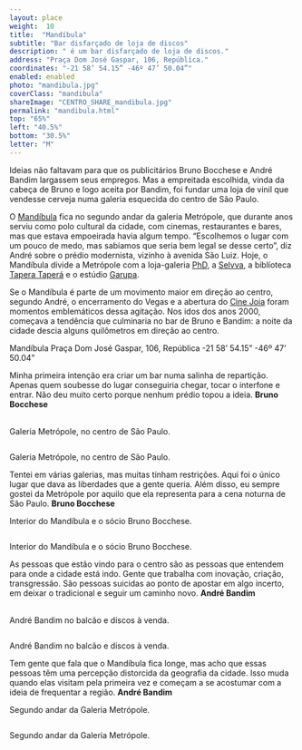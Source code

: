 ```yaml
---
layout: place
weight:  10
title:  "Mandíbula"
subtitle: "Bar disfarçado de loja de discos"
description: " é um bar disfarçado de loja de discos."
address: "Praça Dom José Gaspar, 106, República."
coordinates: "-21 58’ 54.15” -46º 47’ 50.04”"
enabled: enabled
photo: "mandibula.jpg"
coverClass: "mandibula"
shareImage: "CENTRO_SHARE_mandibula.jpg"
permalink: "mandibula.html"
top: "65%"
left: "40.5%"
bottom: "30.5%"
letter: "M"
---
```


<div class="container">
  <div class="row">
    <div class="col-md-10 col-md-offset-1">
      <p>Ideias não faltavam para que os publicitários Bruno Bocchese e André Bandim largassem seus empregos. Mas a empreitada escolhida, vinda da cabeça de Bruno e logo aceita por Bandim, foi fundar uma loja de vinil que vendesse cerveja numa galeria esquecida do centro de São Paulo.</p>
      <p>O <a href="https://www.facebook.com/mandibvla" target="_blank">Mandíbula</a> fica no segundo andar da galeria Metrópole, que durante anos serviu como polo cultural da cidade, com cinemas, restaurantes e bares, mas que estava empoeirada havia algum tempo. “Escolhemos o lugar com um pouco de medo, mas sabíamos que seria bem legal se desse certo”, diz André sobre o prédio modernista, vizinho à avenida São Luiz. Hoje, o Mandíbula divide a Metrópole com a loja-galeria <a href="http://www.phdgaleria.com/" target="_blank">PhD</a>, a <a href="http://selvvva.com/selvvva.html" target="_blank">Selvva</a>, a biblíoteca <a href="http://taperatapera.com.br/" target="_blank">Tapera Taperá</a> e o estúdio <a href="http://www.garupaestudio.com/c-o-n-t-a-t-o" target="_blank">Garupa</a>.</p>
      <p>Se o Mandíbula é parte de um movimento maior em direção ao centro, segundo André, o encerramento do Vegas e a abertura do <a href="http://cinejoia.tv/" target="_blank">Cine Joia</a> foram momentos emblemáticos dessa agitação. Nos idos dos anos 2000, começava a tendência que culminaria no bar de Bruno e Bandim: a noite da cidade descia alguns quilômetros em direção ao centro.</p>
    </div>
  </div>
  <div class="location row">
    <div class="col-md-4 col-md-offset-4 text-center">
      <span class="company">Mandíbula</span>
      <span class="address">Praça Dom José Gaspar, 106, República</span>
      <span class="coordinates">-21 58’ 54.15” -46º 47’ 50.04”</span>
      <div class="compass"></div>
    </div>
  </div>
</div>

<div class="centro-container">
  <!-- bloco 1 -->
  <div class="fixie-text-container">
    <div class="row margin-bottom">
      <div class="col-md-4 fixie-text show-smooth f-right">
        <p>
          <span class="plantin">
            Minha primeira intenção era criar um bar numa salinha de repartição. Apenas quem soubesse do lugar conseguiria chegar, tocar o interfone e entrar. Não deu muito certo porque nenhum prédio topou a ideia.
          </span>
          <span class="dia">
            <strong>Bruno Bocchese</strong>
          </span>
        </p>
        <p><br><span class="caption left desktop-only">Galeria Metrópole, no centro de São Paulo.</span></p>
      </div>
      <div class="col-md-8 margin-bottom show-smooth">
          <img src="img/content/mandibula/mandibula_01.jpg" class="" alt="">
      </div>
      <div class="col-md-6 show-smooth">
          <img src="img/content/mandibula/mandibula_02.jpg" class="" alt="">
      </div>
    </div>
    <div class="row margin-bottom double show-smooth">
      <div class="col-md-6 col-md-offset-2">
        <img src="img/content/mandibula/mandibula_03.jpg" class="" alt="">
        <p><span class="caption top mobile-only">Galeria Metrópole, no centro de São Paulo.</span></p>
      </div>
    </div>
  </div>

  <!-- bloco 2 -->
  <div class="fixie-text-container">
    <div class="row margin-bottom">
      <div class="col-md-4 fixie-text show-smooth">
        <p>
          <span class="plantin">
            Tentei em várias galerias, mas muitas tinham restrições. Aqui foi o único lugar que dava as liberdades que a gente queria. Além disso, eu sempre gostei da Metrópole por aquilo que ela representa para a cena noturna de São Paulo.
          </span>
          <span class="dia">
            <strong>Bruno Bocchese</strong>
          </span>
        </p>
        <p><span class="caption right desktop-only">Interior do Mandíbula e o sócio Bruno Bocchese.</span></p>
      </div>
      <div class="col-md-8 pull-right margin-bottom show-smooth">
        <img src="img/content/mandibula/mandibula_04.jpg" class="" alt="">
      </div>
      <div class="col-md-6 pull-right col-md-offset-2 show-smooth">
          <img src="img/content/mandibula/mandibula_05.jpg" class="" alt="">
      </div>
    </div>
    <div class="row margin-bottom double show-smooth">
      <div class="col-md-6 col-md-offset-4">
        <img src="img/content/mandibula/mandibula_06.jpg" class="" alt="">
        <p><span class="caption top mobile-only">Interior do Mandíbula e o sócio Bruno Bocchese.</span></p>
      </div>
    </div>
  </div>

  <!-- bloco 3 -->
  <div class="fixie-text-container">
    <div class="row margin-bottom">
      <div class="col-md-4 fixie-text show-smooth f-right">
        <p>
          <span class="plantin">
            As pessoas que estão vindo para o centro são as pessoas que entendem para onde a cidade está indo. Gente que trabalha com inovação, criação, transgressão. São pessoas suicidas ao ponto de apostar em algo incerto, em deixar o tradicional e seguir um caminho novo.
          </span>
          <span class="dia">
            <strong>André Bandim</strong>
          </span>
        </p>
        <p><br><span class="caption left desktop-only">André Bandim no balcão e discos à venda.</span></p>
      </div>
      <div class="col-md-6 col-md-offset-2 margin-bottom show-smooth">
          <img src="img/content/mandibula/mandibula_07.jpg" class="" alt="">
      </div>
      <div class="col-md-6 col-md-offset-2 show-smooth">
          <img src="img/content/mandibula/mandibula_08.jpg" class="" alt="">
      </div>
    </div>
    <div class="row margin-bottom double show-smooth">
      <div class="col-md-8">
        <img src="img/content/mandibula/mandibula_09.jpg" class="" alt="">
        <p><span class="caption top mobile-only">André Bandim no balcão e discos à venda.</span></p>
      </div>
    </div>
  </div>

  <!-- bloco 4 -->
  <div class="fixie-text-container">
    <div class="row margin-bottom">
      <div class="col-md-4 fixie-text show-smooth">
        <p>
          <span class="plantin">
            Tem gente que fala que o Mandíbula fica longe, mas acho que essas pessoas têm uma percepção distorcida da geografia da cidade. Isso muda quando elas visitam pela primeira vez e começam a se acostumar com a ideia de frequentar a região.
          </span>
          <span class="dia">
            <strong>André Bandim</strong>
          </span>
        </p>
        <p><span class="caption right desktop-only">Segundo andar da Galeria Metrópole.</span></p>
      </div>
      <div class="col-md-8 pull-right margin-bottom show-smooth">
        <img src="img/content/mandibula/mandibula_10.jpg" class="" alt="">
      </div>
      <div class="col-md-6 col-md-offset-4 show-smooth">
        <img src="img/content/mandibula/mandibula_11.jpg" class="" alt="">
      </div>
    </div>
    <div class="row margin-bottom double show-smooth">
      <div class="col-md-6 col-md-offset-4 pull-right">
        <img src="img/content/mandibula/mandibula_12.jpg" class="" alt="">
        <p><span class="caption top mobile-only">Segundo andar da Galeria Metrópole.</span></p>
      </div>
    </div>
  </div>
</div>
